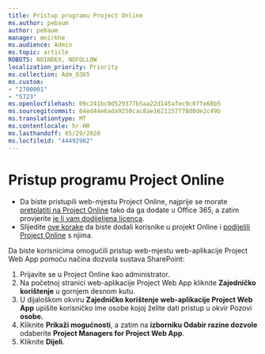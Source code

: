 ```yaml
---
title: Pristup programu Project Online
ms.author: pebaum
author: pebaum
manager: mnirkhe
ms.audience: Admin
ms.topic: article
ROBOTS: NOINDEX, NOFOLLOW
localization_priority: Priority
ms.collection: Adm_O365
ms.custom:
- "2700001"
- "5723"
ms.openlocfilehash: 09c241bc0d529377b5aa22d145afec9c07fe68b5
ms.sourcegitcommit: 64ed44e6ada9250cac8ae1621157f78d0de2c49b
ms.translationtype: MT
ms.contentlocale: hr-HR
ms.lasthandoff: 05/29/2020
ms.locfileid: "44492982"
---
```

# <a name="access-project-online"></a>Pristup programu Project Online

- Da biste pristupili web-mjestu Project Online, najprije se morate [pretplatiti na Project Online](https://docs.microsoft.com/ProjectOnline/get-started-with-project-online) tako da ga dodate u Office 365, a zatim provjerite [je li vam dodijeljena licenca](https://docs.microsoft.com/ProjectOnline/step-1-sign-up-for-project-online#next-make-sure-you-can-get-in).
- Slijedite [ove korake](https://docs.microsoft.com/ProjectOnline/step-2-add-people-to-project-online) da biste dodali korisnike u projekt Online i [podijelili Project Online](https://docs.microsoft.com/ProjectOnline/step-2-add-people-to-project-online#4-finally-share-project-online-with-the-people-you-added) s njima.

Da biste korisnicima omogućili pristup web-mjestu web-aplikacije Project Web App pomoću načina dozvola sustava SharePoint:

1. Prijavite se u Project Online kao administrator.
2. Na početnoj stranici web-aplikacije Project Web App kliknite **Zajedničko korištenje** u gornjem desnom kutu.
3. U dijaloškom okviru **Zajedničko korištenje web-aplikacije Project Web App** upišite korisničko ime osobe kojoj želite dati pristup u okvir Pozovi **osobe.**
4. Kliknite **Prikaži mogućnosti**, a zatim na **izborniku Odabir razine dozvole** odaberite **Project Managers for Project Web App**.
5. Kliknite **Dijeli**.
